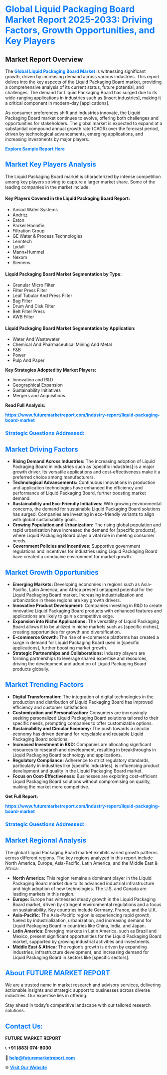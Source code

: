 <h1 style="color: #007BFF;">Global Liquid Packaging Board Market Report 2025-2033: Driving Factors, Growth Opportunities, and Key Players</h1>

<section id="overview">
<h2>Market Report Overview</h2>
<p>The <a href="https://www.futuremarketreport.com/industry-report/liquid-packaging-board-market" style="color: #007BFF; text-decoration: none;"><strong>Global Liquid Packaging Board Market</strong></a> is witnessing significant growth, driven by increasing demand across various industries. This report delves into the key aspects of the Liquid Packaging Board market, providing a comprehensive analysis of its current status, future potential, and challenges. The demand for Liquid Packaging Board has surged due to its wide-ranging applications in industries such as [insert industries], making it a critical component in modern-day [applications].</p>
<p>As consumer preferences shift and industries innovate, the Liquid Packaging Board market continues to evolve, offering both challenges and opportunities for stakeholders. The global market is expected to expand at a substantial compound annual growth rate (CAGR) over the forecast period, driven by technological advancements, emerging applications, and increasing investments by major players.</p>
</section>

<section id="overview">
<p><a href="https://www.futuremarketreport.com/request-sample/reportId=34804" style="color: #007BFF; text-decoration: none;"><strong>Explore Sample Report Here</strong></a></p>
</section>

<section id="key-players">
<h2 style="color: #007BFF;">Market Key Players Analysis</h2>
<p>The Liquid Packaging Board market is characterized by intense competition among key players striving to capture a larger market share. Some of the leading companies in the market include:</p>
<h4>Key Players Covered in the Liquid Packaging Board Report:</h4>
<ul><li>Amiad Water Systems</li><li>Andritz</li><li>Eaton</li><li>Parker Hannifin</li><li>Filtration Group</li><li>GE Water &amp; Process Technologies</li><li>Lenntech</li><li>Lydall</li><li>Mann+Hummel</li><li>Nexom</li><li>Siemens</li></ul>
<h4>Liquid Packaging Board Market Segmentation by Type:</h4>
<ul><li>Granular Micro Filter</li><li>Filter Press Filter</li><li>Leaf Tubular And Press Filter</li><li>Bag Filter</li><li>Drum And Disk Filter</li><li>Belt Filter Press</li><li>AWB Filter</li></ul>

<h4>Liquid Packaging Board Market Segmentation by Application:</h4>
<ul><li>Water And Wastewater</li><li>Chemical And Pharmaceutical Mining And Metal</li><li>F&amp;B</li><li>Power</li><li>Pulp And Paper</li></ul>
<p><strong>Key Strategies Adopted by Market Players:</strong></p>
<ul>
<li>Innovation and R&D</li>
<li>Geographical Expansion</li>
<li>Sustainability Initiatives</li>
<li>Mergers and Acquisitions</li>
</ul>
</section>

<section>
<p><strong>Read Full Analysis: </strong></p><a href="https://www.futuremarketreport.com/industry-report/liquid-packaging-board-market" style="color: #007BFF; text-decoration: none;"><strong>https://www.futuremarketreport.com/industry-report/liquid-packaging-board-market</strong></a>
<h3 style="color: #007BFF;">Strategic Questions Addressed:</h3>
</section>

<section id="driving-factors">
<h2 style="color: #007BFF;">Market Driving Factors</h2>
<ul>
<li><strong>Rising Demand Across Industries:</strong> The increasing adoption of Liquid Packaging Board in industries such as [specific industries] is a major growth driver. Its versatile applications and cost-effectiveness make it a preferred choice among manufacturers.</li>
<li><strong>Technological Advancements:</strong> Continuous innovations in production and application technologies have enhanced the efficiency and performance of Liquid Packaging Board, further boosting market demand.</li>
<li><strong>Sustainability and Eco-Friendly Initiatives:</strong> With growing environmental concerns, the demand for sustainable Liquid Packaging Board solutions has surged. Companies are investing in eco-friendly variants to align with global sustainability goals.</li>
<li><strong>Growing Population and Urbanization:</strong> The rising global population and rapid urbanization have increased the demand for [specific products], where Liquid Packaging Board plays a vital role in meeting consumer needs.</li>
<li><strong>Government Policies and Incentives:</strong> Supportive government regulations and incentives for industries using Liquid Packaging Board have created a conducive environment for market growth.</li>
</ul>
</section>

<section id="growth-opportunities">
<h2 style="color: #007BFF;">Market Growth Opportunities</h2>
<ul>
<li><strong>Emerging Markets:</strong> Developing economies in regions such as Asia-Pacific, Latin America, and Africa present untapped potential for the Liquid Packaging Board market. Increasing industrialization and urbanization in these regions are key growth drivers.</li>
<li><strong>Innovative Product Development:</strong> Companies investing in R&D to create innovative Liquid Packaging Board products with enhanced features and applications are likely to gain a competitive edge.</li>
<li><strong>Expansion into Niche Applications:</strong> The versatility of Liquid Packaging Board allows it to be utilized in niche markets such as [specific niches], creating opportunities for growth and diversification.</li>
<li><strong>E-commerce Growth:</strong> The rise of e-commerce platforms has created a surge in demand for Liquid Packaging Board used in [specific applications], further boosting market growth.</li>
<li><strong>Strategic Partnerships and Collaborations:</strong> Industry players are forming partnerships to leverage shared expertise and resources, driving the development and adoption of Liquid Packaging Board products globally.</li>
</ul>
</section>

<section id="trending-factors">
<h2 style="color: #007BFF;">Market Trending Factors</h2>
<ul>
<li><strong>Digital Transformation:</strong> The integration of digital technologies in the production and distribution of Liquid Packaging Board has improved efficiency and customer satisfaction.</li>
<li><strong>Customization and Personalization:</strong> Consumers are increasingly seeking personalized Liquid Packaging Board solutions tailored to their specific needs, prompting companies to offer customizable options.</li>
<li><strong>Sustainability and Circular Economy:</strong> The push towards a circular economy has driven demand for recyclable and reusable Liquid Packaging Board solutions.</li>
<li><strong>Increased Investment in R&D:</strong> Companies are allocating significant resources to research and development, resulting in breakthroughs in Liquid Packaging Board technology and applications.</li>
<li><strong>Regulatory Compliance:</strong> Adherence to strict regulatory standards, particularly in industries like [specific industries], is influencing product development and quality in the Liquid Packaging Board market.</li>
<li><strong>Focus on Cost-Effectiveness:</strong> Businesses are exploring cost-efficient Liquid Packaging Board solutions without compromising on quality, making the market more competitive.</li>
</ul>
</section>

<section>
<p><strong>Get Full Report: </strong></p><a href="https://www.futuremarketreport.com/industry-report/liquid-packaging-board-market" style="color: #007BFF; text-decoration: none;"><strong>https://www.futuremarketreport.com/industry-report/liquid-packaging-board-market</strong></a>
<h3 style="color: #007BFF;">Strategic Questions Addressed:</h3>
</section>


<section id="regional-analysis">
<h2 style="color: #007BFF;">Market Regional Analysis</h2>
<p>The global Liquid Packaging Board market exhibits varied growth patterns across different regions. The key regions analyzed in this report include North America, Europe, Asia-Pacific, Latin America, and the Middle East & Africa:</p>
<ul>
<li><strong>North America:</strong> This region remains a dominant player in the Liquid Packaging Board market due to its advanced industrial infrastructure and high adoption of new technologies. The U.S. and Canada are leading markets in this region.</li>
<li><strong>Europe:</strong> Europe has witnessed steady growth in the Liquid Packaging Board market, driven by stringent environmental regulations and a focus on sustainability. Key countries include Germany, France, and the U.K.</li>
<li><strong>Asia-Pacific:</strong> The Asia-Pacific region is experiencing rapid growth, fueled by industrialization, urbanization, and increasing demand for Liquid Packaging Board in countries like China, India, and Japan.</li>
<li><strong>Latin America:</strong> Emerging markets in Latin America, such as Brazil and Mexico, present significant opportunities for the Liquid Packaging Board market, supported by growing industrial activities and investments.</li>
<li><strong>Middle East & Africa:</strong> The region’s growth is driven by expanding industries, infrastructure development, and increasing demand for Liquid Packaging Board in sectors like [specific sectors].</li>
</ul>
</section>

<footer>
<h2 style="color: #007BFF;">About FUTURE MARKET REPORT</h2>
<p>We are a trusted name in market research and advisory services, delivering actionable insights and strategic support to businesses across diverse industries. Our expertise lies in offering:</p>

<p>Stay ahead in today’s competitive landscape with our tailored research solutions.</p>

<h2 style="color: #007BFF;">Contact Us:</h2>
<p><strong>FUTURE MARKET REPORT</strong></p>
<p>📞 <strong>+91 (883) 074-8030</strong></p>
<p>📧 <strong><a href="mailto:help@futuremarketreport.com" style="color: #007BFF;">help@futuremarketreport.com</a></strong></p>
<p>🌐 <strong><a href="https://www.futuremarketreport.com/" style="color: #007BFF;">Visit Our Website</a></strong></p>
</footer>